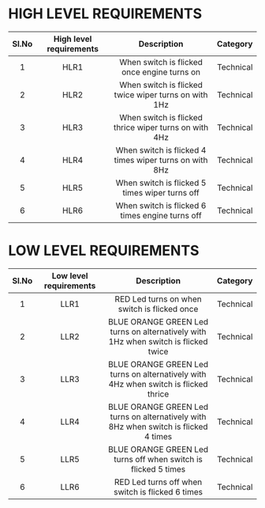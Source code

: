 # HIGH LEVEL REQUIREMENTS

| Sl.No |       High level requirements	|	Description		|  Category  |
|:-----:|		   :---------:		|	:---------:		| :-------: |
|   1   |			HLR1			|		When switch is flicked once engine turns on		          |   Technical	|
|   2   |			HLR2			|		When switch is flicked twice wiper turns on with 1Hz		  |   Technical	|
|   3   |			HLR3			|		When switch is flicked thrice wiper turns on with 4Hz		|   Technical	|
|   4   |     HLR4      |   When switch is flicked 4 times wiper turns on with 8Hz   |   Technical |
|   5   |     HLR5      |   When switch is flicked 5 times wiper turns off           |   Technical |
|   6   |     HLR6      |   When switch is flicked 6 times engine turns off          |   Technical |

# LOW LEVEL REQUIREMENTS

| Sl.No |       Low level requirements	|	Description		|  Category   |
|:-----:|		   :---------:		|	:---------:		| :-------: |
|   1   |			LLR1			|	RED Led turns on when switch is flicked once			                                      |   Technical	|
|   2   |			LLR2			|	BLUE ORANGE GREEN Led turns on alternatively with 1Hz when switch is flicked twice			|   Technical	|
|   3   |			LLR3			|	BLUE ORANGE GREEN Led turns on alternatively with 4Hz when switch is flicked thrice			|   Technical	|
|   4   |     LLR4      | BLUE ORANGE GREEN Led turns on alternatively with 8Hz when switch is flicked 4 times    |   Technical |
|   5   |     LLR5      | BLUE ORANGE GREEN Led turns off when switch is flicked 5 times                          |   Technical |
|   6   |     LLR6      | RED Led turns off when switch is flicked 6 times                                        |   Technical |
